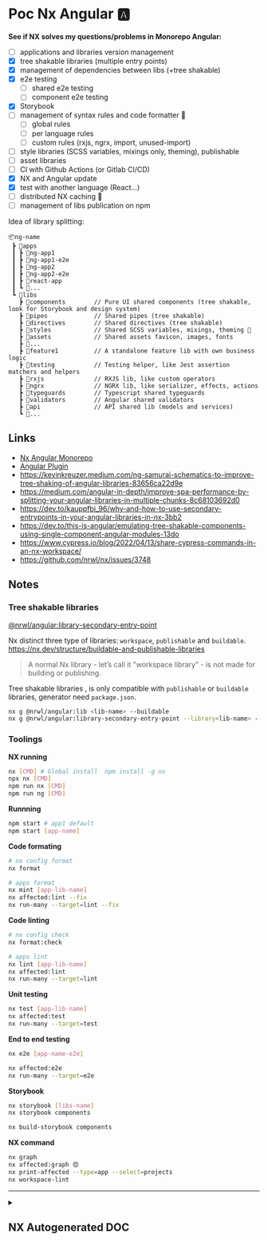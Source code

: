 # Poc Nx Angular 🅰️

**See if NX solves my questions/problems in Monorepo Angular:**

- [ ] applications and libraries version management
- [x] tree shakable libraries (multiple entry points)
- [x] management of dependencies between libs (+tree shakable)
- [x] e2e testing
  - [ ] shared e2e testing
  - [ ] component e2e testing
- [x] Storybook
- [ ] management of syntax rules and code formatter 👮
  - [ ] global rules
  - [ ] per language rules
  - [ ] custom rules (rxjs, ngrx, import, unused-import)
- [ ] style libraries (SCSS variables, mixings only, theming), publishable
- [ ] asset libraries
- [ ] CI with Github Actions (or Gitlab CI/CD)
- [x] NX and Angular update
- [x] test with another language (React...)
- [ ] distributed NX caching 🤔
- [ ] management of libs publication on npm

Idea of library splitting:

```
📦ng-name
 ┣ 📂apps
 ┃ ┣ 📂ng-app1
 ┃ ┣ 📂ng-app1-e2e
 ┃ ┣ 📂ng-app2
 ┃ ┣ 📂ng-app2-e2e
 ┃ ┣ 📂react-app
 ┃ ┗ 📂...
 ┗ 📂libs
   ┣ 📂components        // Pure UI shared components (tree shakable, look for Storybook and design system)
   ┣ 📂pipes             // Shared pipes (tree shakable)
   ┣ 📂directives        // Shared directives (tree shakable)
   ┣ 📂styles            // Shared SCSS variables, mixings, theming 🤷
   ┣ 📂assets            // Shared assets favicon, images, fonts
   ┣ 📂...
   ┣ 📂feature1          // A standalone feature lib with own business logic
   ┣ 📂testing           // Testing helper, like Jest assertion matchers and helpers
   ┣ 📂rxjs              // RXJS lib, like custom operators
   ┣ 📂ngrx              // NGRX lib, like serializer, effects, actions
   ┣ 📂typeguards        // Typescript shared typeguards
   ┣ 📂validators        // Angular shared validators
   ┣ 📂api               // API shared lib (models and services)
   ┗ 📂...
```

## Links

- [Nx Angular Monorepo](https://nx.dev/angular-tutorial/01-create-application)
- [Angular Plugin](https://nx.dev/packages/angular)
- https://kevinkreuzer.medium.com/ng-samurai-schematics-to-improve-tree-shaking-of-angular-libraries-83656ca22d9e
- https://medium.com/angular-in-depth/improve-spa-performance-by-splitting-your-angular-libraries-in-multiple-chunks-8c68103692d0
- https://dev.to/kauppfbi_96/why-and-how-to-use-secondary-entrypoints-in-your-angular-libraries-in-nx-3bb2
- https://dev.to/this-is-angular/emulating-tree-shakable-components-using-single-component-angular-modules-13do
- https://www.cypress.io/blog/2022/04/13/share-cypress-commands-in-an-nx-workspace/
- https://github.com/nrwl/nx/issues/3748

## Notes

### Tree shakable libraries

[@nrwl/angular:library-secondary-entry-point](https://nx.dev/angular/library-secondary-entry-point)

Nx distinct three type of libraries: `workspace`, `publishable` and `buildable`.
https://nx.dev/structure/buildable-and-publishable-libraries

> A normal Nx library - let’s call it "workspace library" - is not made for building or publishing.

Tree shakable libraries , is only compatible with `publishable` or `buildable` libraries, generator need `package.json`.

```bash
nx g @nrwl/angular:lib <lib-name> --buildable
nx g @nrwl/angular:library-secondary-entry-point --library<lib-name> --name=<entry-point-name>
```

### Toolings

**NX running**

```bash
nx [CMD] # Global install  npm install -g nx
npx nx [CMD]
npm run nx [CMD]
npm run ng [CMD]
```

**Runnning**

```bash
npm start # app1 default
npm start [app-name]
```

**Code formating**

```bash
# nx config format
nx format

# apps format
nx mint [app-lib-name]
nx affected:lint --fix
nx run-many --target=lint --fix
```

**Code linting**

```bash
# nx config check
nx format:check

# apps lint
nx lint [app-lib-name]
nx affected:lint
nx run-many --target=lint
```

**Unit testing**

```bash
nx test [app-lib-name]
nx affected:test
nx run-many --target=test
```

**End to end testing**

```bash
nx e2e [app-name-e2e]

nx affected:e2e
nx run-many --target=e2e
```

**Storybook**

```bash
nx storybook [libs-name]
nx storybook components

nx build-storybook components
```

**NX command**

```bash
nx graph
nx affected:graph 😍
nx print-affected --type=app --select=projects
nx workspace-lint
```

---

<details>
  <summary><h2>NX Autogenerated DOC</h2></summary>

<a href="https://nx.dev" target="_blank" rel="noreferrer"><img src="https://raw.githubusercontent.com/nrwl/nx/master/images/nx-logo.png" width="45"></a>

✨ **This workspace has been generated by [Nx, a Smart, fast and extensible build system.](https://nx.dev)** ✨

## Development server

Run `nx serve app` for a dev server. Navigate to http://localhost:4200/. The app will automatically reload if you change any of the source files.

## Understand this workspace

Run `nx graph` to see a diagram of the dependencies of the projects.

## Remote caching

Run `npx nx connect-to-nx-cloud` to enable [remote caching](https://nx.app) and make CI faster.

## Further help

Visit the [Nx Documentation](https://nx.dev) to learn more.

<p style="text-align: center;"><img src="https://raw.githubusercontent.com/nrwl/nx/master/images/nx-cloud-card.png"></p>

Nx Cloud pairs with Nx in order to enable you to build and test code more rapidly, by up to 10 times. Even teams that are new to Nx can connect to Nx Cloud and start saving time instantly.

Teams using Nx gain the advantage of building full-stack applications with their preferred framework alongside Nx’s advanced code generation and project dependency graph, plus a unified experience for both frontend and backend developers.

Visit [Nx Cloud](https://nx.app/) to learn more.

</details>
